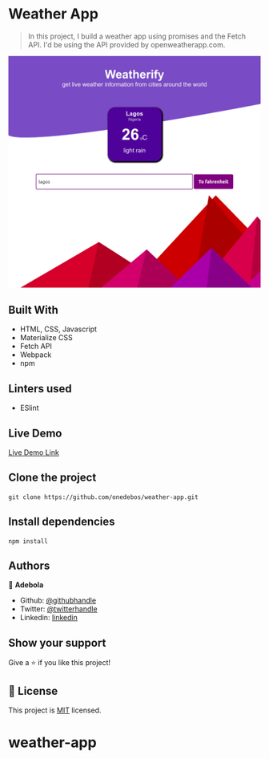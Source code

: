 # Weather App

> In this project, I build a weather app using promises and the Fetch API. I'd be using the API provided by openweatherapp.com. 

![screenshot](./screenshot.png)

## Built With

- HTML, CSS, Javascript
- Materialize CSS
- Fetch API
- Webpack
- npm

## Linters used
- ESlint


## Live Demo

[Live Demo Link](https://onedebos.github.io/weather-app/)

## Clone the project
```
git clone https://github.com/onedebos/weather-app.git
```

## Install dependencies

```
npm install
```


## Authors

👤 **Adebola**

- Github: [@githubhandle](https://github.com/onedebos)
- Twitter: [@twitterhandle](https://twitter.com/debosthefirst)
- Linkedin: [linkedin](https://www.linkedin.com/in/adebola-niran/)

## Show your support

Give a ⭐️ if you like this project!


## 📝 License

This project is [MIT](lic.url) licensed.
# weather-app
